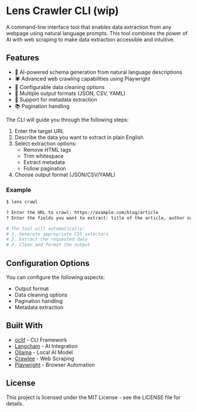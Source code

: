 # Lens Crawler CLI (wip)

A command-line interface tool that enables data extraction from any webpage using natural language prompts. This tool combines the power of AI with web scraping to make data extraction accessible and intuitive.

## Features

- 🤖 AI-powered schema generation from natural language descriptions
- 🕷️ Advanced web crawling capabilities using Playwright
- 🧹 Configurable data cleaning options
- 📄 Multiple output formats (JSON, CSV, YAML)
- 📱 Support for metadata extraction
- 📚 Pagination handling

The CLI will guide you through the following steps:

1. Enter the target URL
2. Describe the data you want to extract in plain English
3. Select extraction options:
   - Remove HTML tags
   - Trim whitespace
   - Extract metadata
   - Follow pagination
4. Choose output format (JSON/CSV/YAML)

### Example

```bash
$ lens crawl

? Enter the URL to crawl: https://example.com/blog/article
? Enter the fields you want to extract: title of the article, author name, publication date, main content

# The tool will automatically:
# 1. Generate appropriate CSS selectors
# 2. Extract the requested data
# 3. Clean and format the output
```

## Configuration Options

You can configure the following aspects:

- Output format
- Data cleaning options
- Pagination handling
- Metadata extraction

## Built With

- [oclif](https://oclif.io/) - CLI Framework
- [Langchain](https://js.langchain.com/) - AI Integration
- [Ollama](https://ollama.ai/) - Local AI Model
- [Crawlee](https://crawlee.dev/) - Web Scraping
- [Playwright](https://playwright.dev/) - Browser Automation

## License

This project is licensed under the MIT License - see the LICENSE file for details.